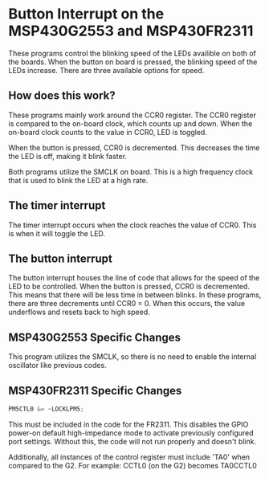# Button Interrupt on the MSP430G2553 and MSP430FR2311
These programs control the blinking speed of the LEDs availible on both of the boards.  When the button on board is pressed, the blinking speed of the LEDs increase.  There are three available options for speed.

## How does this work?
These programs mainly work around the CCR0 register.  The CCR0 register is compared to the on-board clock, which counts up and down.  When the on-board clock counts to the value in CCR0, LED is toggled.

When the button is pressed, CCR0 is decremented.  This decreases the time the LED is off, making it blink faster.

Both programs utilize the SMCLK on board.  This is a high frequency clock that is used to blink the LED at a high rate.

## The timer interrupt
The timer interrupt occurs when the clock reaches the value of CCR0.  This is when it will toggle the LED.

## The button interrupt
The button interrupt houses the line of code that allows for the speed of the LED to be controlled.  When the button is pressed, CCR0 is decremented.  This means that there will be less time in between blinks.  In these programs, there are three decrements until CCR0 = 0.  When this occurs, the value underflows and resets back to high speed.

## MSP430G2553 Specific Changes
This program utilizes the SMCLK, so there is no need to enable the internal oscillator like previous codes.

## MSP430FR2311 Specific Changes
```c
PM5CTL0 &= ~LOCKLPM5;
```
This must be included in the code for the FR2311.  This disables the GPIO power-on default high-impedance mode to activate previously configured port settings.  Without this, the code will not run properly and doesn't blink.

Additionally, all instances of the control register must include 'TA0' when compared to the G2.
For example:
    CCTL0 (on the G2) becomes TA0CCTL0

<!--- ************************************************************************************************************************
# Button Interrupt
Last lab you were introduced to the idea of "Polling" where in you would constantly check the status of the P1IN register to see if something has changed. While your code may have worked, it ends up spending a ton of time just checking something that has not changed. What we can do instead is use another two registers available to us from the GPIO peripheral, P1IE and P1IES, to allow our processor to just chill out and wait until something happens to act upon it. Without spending too much space on this README with explanations, what makes these interrupts tick is the following code:

```c
#pragma vector=PORT1_VECTOR
__interrupt void Port_1(void)
{
}
```
While you still need to initialize the Ports to be interrupt enabled and clear the flags, this "Pragma Vector" tells the compiler that when a particular interrupt occurs, run this code. 
## A word of caution...
While you might be willing to just jump straight in and begin using example code you may find, I would seriously take a few minutes and find a few good videos or tutorials to help understand exactly what is happening in the processor. I implore you to do this since you will inevitably have issues in the future which are solved by not understanding how the processor processes interrupts. A prime example is when I once tried implementing UART and I did not realize that you had to clear a flag or else my code would get stuck in an infinite loop. Hours of my life are now gone thanks to me at the time not understanding how interrupts worked with the peripherals I was utilizing. A few resources I have used in the past include:
* https://youtu.be/GR8S2XT47eI?t=1334
* http://processors.wiki.ti.com/index.php/MSP430_LaunchPad_Interrupt_vs_Polling
* http://www.simplyembedded.org/tutorials/msp430-interrupts/
## Task
Your goal for this part of the lab is to replicate your button code from Lab 2, where the LED should change states only when the button is pressed. This can be extended to include behaviors such as only have the LED on when the button is depressed, or have the LED blink one color when pressed and another when it is let go. Another behavior extends from the second lab which is speed control based on the button presses. For example, have the rate of the LED cycle between a "low", "Medium", and "High" rate of speed.
## Extra Work 
### Binary Counter/Shift Register
Either use a function generator, another processor, or a button to control your microcontroller as an 8-bit binary counter using 8 LEDs to indicate the current status of the counter.
### Multiple Buttons
Come up with a behavior of your own that incorporates needing to use two buttons or more and these two buttons must be implemented using interrupts.
### (Recommended) Energy Trace
Using the built in EnergyTrace(R) software in CCS and the corresponding supporting hardware on the MSP430 development platforms, analyze the power consumption between the button based blink code you wrote last week versus this week. What can you do to decrease the amount of power used within the microcontroller in this code? Take a look at the MSP430FR5994 and the built in SuperCap and see how long your previous code and the new code lasts. For a quick intro to EnergyTrace(R), take a look at this video: https://youtu.be/HqeDthLrcsg
--->
